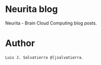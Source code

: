 Neurita blog
====

Neurita - Brain Cloud Computing blog posts.

Author
====

`Luis J. Salvatierra @ljsalvatierra`.
